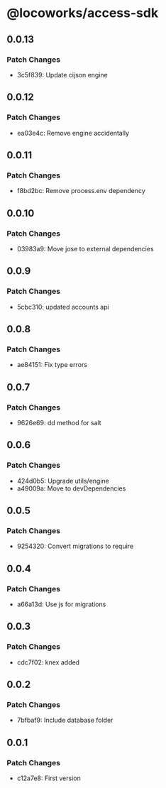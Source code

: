 # @locoworks/access-sdk

## 0.0.13

### Patch Changes

- 3c5f839: Update cijson engine

## 0.0.12

### Patch Changes

- ea03e4c: Remove engine accidentally

## 0.0.11

### Patch Changes

- f8bd2bc: Remove process.env dependency

## 0.0.10

### Patch Changes

- 03983a9: Move jose to external dependencies

## 0.0.9

### Patch Changes

- 5cbc310: updated accounts api

## 0.0.8

### Patch Changes

- ae84151: Fix type errors

## 0.0.7

### Patch Changes

- 9626e69: dd method for salt

## 0.0.6

### Patch Changes

- 424d0b5: Upgrade utils/engine
- a49009a: Move to devDependencies

## 0.0.5

### Patch Changes

- 9254320: Convert migrations to require

## 0.0.4

### Patch Changes

- a66a13d: Use js for migrations

## 0.0.3

### Patch Changes

- cdc7f02: knex added

## 0.0.2

### Patch Changes

- 7bfbaf9: Include database folder

## 0.0.1

### Patch Changes

- c12a7e8: First version
